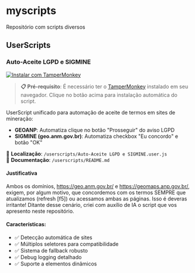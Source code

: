 # myscripts
Repositório com scripts diversos

## UserScripts

### Auto-Aceite LGPD e SIGMINE

[![Instalar com TamperMonkey](https://img.shields.io/badge/TamperMonkey-Instalar%20Script-blue?style=for-the-badge&logo=tampermonkey)](https://raw.githubusercontent.com/nelisjunior/myscripts/main/userscripts/Auto-Aceite%20LGPD%20e%20SIGMINE.user.js)

> **📋 Pré-requisito**: É necessário ter o [TamperMonkey](https://www.tampermonkey.net/) instalado em seu navegador. Clique no botão acima para instalação automática do script.

UserScript unificado para automação de aceite de termos em sites de mineração:
- **GEOANP**: Automatiza clique no botão "Prosseguir" do aviso LGPD
- **SIGMINE (geo.anm.gov.br)**: Automatiza checkbox "Eu concordo" e botão "OK"

📁 **Localização**: `/userscripts/Auto-Aceite LGPD e SIGMINE.user.js`  
📖 **Documentação**: `/userscripts/README.md`

#### Justificativa
Ambos os domínios, https://geo.anm.gov.br/ e https://geomaps.anp.gov.br/, exigem, por algum motivo, que concordemos com os termos SEMPRE que atualizamos (refresh [f5]) ou acessamos ambas as páginas. Isso é deveras irritante! Ditante desse cenário, criei com auxílio de IA o script que vos apresento neste repositório.

#### Características:
- ✅ Detecção automática de sites
- ✅ Múltiplos seletores para compatibilidade  
- ✅ Sistema de fallback robusto
- ✅ Debug logging detalhado
- ✅ Suporte a elementos dinâmicos
